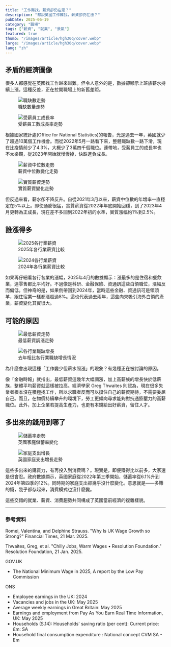```yaml
---
title: "工作難找，薪資卻仍在漲？"
description: "都說英國工作難找，薪資卻仍在漲？"
pubDate: 2025-06-19
category: "職場"
tags: ["薪資", "就業", "景氣"]
featured: true
thumb: "/images/article/hgh30q/cover.webp"
large: "/images/article/hgh30q/cover.webp"
lang: "zh"
---
```


## 矛盾的經濟圖像

很多人都感覺在英國找工作越來越難。但令人意外的是，數據卻顯示上班族薪水持續上漲。這種反差，正在拉開職場上的新舊差距。

<div class="img-row">
  <figure>
    <img src="/images/article/hgh30q/a1.webp" alt="職缺數走勢" />
    <figcaption>職缺數量走勢</figcaption>
  </figure>
  <figure>
    <img src="/images/article/hgh30q/a2.webp" alt="受薪員工成長率" />
    <figcaption>受薪員工數成長率走勢</figcaption>
  </figure>
</div>

根據國家統計處(Office for National Statistics)的報告，光是過去一年，英國就少了超過10萬個工作機會。而從2022年5月一路看下來，整體職缺數一路下滑，現在比疫情前少了4.3%，大概少了3萬四千個職位。連帶地，受薪員工的成長率也不太樂觀，從2023年開始就慢慢掉，快跌進負成長。

<div class="img-row">
  <figure>
    <img src="/images/article/hgh30q/a3.webp" alt="薪資中位數走勢" />
    <figcaption>薪資中位數變化走勢</figcaption>
  </figure>
  <figure>
    <img src="/images/article/hgh30q/b1.webp" alt="實質薪資走勢" />
    <figcaption>實質薪資變化走勢</figcaption>
  </figure>
</div>

但反過來看，薪水卻不降反升。自從2021年3月以來，薪資中位數的年增率一直穩定在5%以上。即使通膨很猛，實質薪資從2022年年底開始回穩，到了2023年4月更轉為正成長，現在差不多回到2022年初的水準，實質漲幅約1%到2.5%。

## 誰漲得多

<div class="img-row">
  <figure>
    <img src="/images/article/hgh30q/c1.webp" alt="2025各行業薪資" />
    <figcaption>2025年各行業薪資比較</figcaption>
  </figure>
  <figure>
    <img src="/images/article/hgh30q/c2.webp" alt="2024各行業薪資" />
    <figcaption>2024年各行業薪資比較</figcaption>
  </figure>
</div>

如果再仔細看各行各業的漲幅，2025年4月的數據顯示：漲最多的是住宿和餐飲業，連零售都比平均好。不過像是科研、金融保險、資通訊這些白領職位，漲幅反而偏低。但神奇的是，如果倒帶回到2024年，當時這些金融、資通訊可是領頭羊，跟住宿業一樣都漲超過8%。這也代表過去兩年，這些向來吸引海外白領的產業，薪資變化其實很大。

## 可能的原因

<div class="img-row">
  <figure>
    <img src="/images/article/hgh30q/d1.webp" alt="最低薪資走勢" />
    <figcaption>最低薪資調漲走勢</figcaption>
  </figure>
  <figure>
    <img src="/images/article/hgh30q/d2.webp" alt="各行業職缺增長" />
    <figcaption>去年相比各行業職缺增長情況</figcaption>
  </figure>
</div>

為什麼會出現這種「工作變少但薪水照漲」的現象？有幾種正在被討論的原因。

像「金融時報」就指出，最低薪資這幾年大幅調漲，加上高薪族的增長快於低薪族，整體平均薪資就這樣被拉高。經濟學家 Greg Thwaites 則認為，現在很多失業者根本沒在積極找工作，所以求職者反而可以撐住自己的薪資期待，不需要委屈自己。而且，在物價持續攀升的環境下，勞工更傾向尋求能夠對抗通膨壓力的高薪職位。此外，加上企業若提高生產力，也更有本錢給出好薪資，留住人才。

## 多出來的錢用到哪了

<div class="img-row">
  <figure>
    <img src="/images/article/hgh30q/e1.webp" alt="儲蓄率走勢" />
    <figcaption>英國家庭儲蓄率變化</figcaption>
  </figure>
  <figure>
    <img src="/images/article/hgh30q/e2.webp" alt="家庭支出增長" />
    <figcaption>英國家庭支出增長走勢</figcaption>
  </figure>
</div>

這些多出來的購買力，有再投入到消費嗎？。現實是，即便賺得比以前多，大家還是很會忍。政府數據顯示，英國家庭從2022年第三季開始，儲蓄率從6.1%升到2024年第四季的12%。同時期的家庭支出卻幾乎沒什麼變化。意思就是——多賺的錢，幾乎都存起來，消費模式也沒什麼變。

這些交錯的就業、薪資、消費趨勢共同構成了英國當前經濟的複雜樣貌。


- - -
### 參考資料

Romei, Valentina, and Delphine Strauss. "Why Is UK Wage Growth so Strong?" Financial Times, 21 Mar. 2025.

Thwaites, Greg, et al. "Chilly Jobs, Warm Wages • Resolution Foundation." Resolution Foundation, 21 Jan. 2025.

GOV.UK
- The National Minimum Wage in 2025, A report by the Low Pay Commission

ONS
- Employee earnings in the UK: 2024
- Vacancies and jobs in the UK: May 2025
- Average weekly earnings in Great Britain: May 2025
- Earnings and employment from Pay As You Earn Real Time Information, UK: May 2025
- Households (S.14): Households' saving ratio (per cent): Current price: £m: SA
- Household final consumption expenditure : National concept CVM SA - Em


